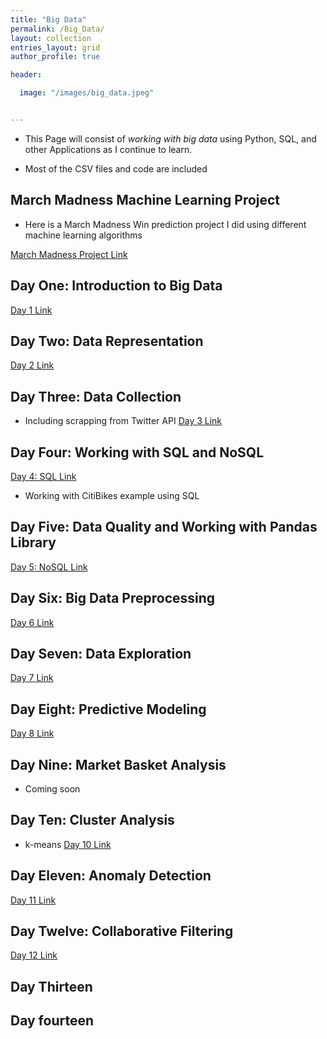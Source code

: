 ```yaml
---
title: "Big Data"
permalink: /Big_Data/
layout: collection
entries_layout: grid
author_profile: true

header:

  image: "/images/big_data.jpeg"


---
```


* This Page will consist of *working with big data* using Python, SQL, and other Applications as I continue to learn.

* Most of the CSV files and code are included


## March Madness Machine Learning Project

* Here is a March Madness Win prediction project I did using different machine learning algorithms


[March Madness Project Link](https://devintheengineer.com/Big_Data/big_data/march_madness)


## Day One: Introduction to Big Data

[Day 1 Link](https://devintheengineer.com/Big_Data/big_data/day_1)


## Day Two: Data Representation

[Day 2 Link](https://devintheengineer.com/Big_Data/big_data/day_2)

## Day Three: Data Collection

* Including scrapping from Twitter API
[Day 3 Link](https://devintheengineer.com/Big_Data/big_data/day_3)


## Day Four: Working with SQL and NoSQL

[Day 4: SQL Link](https://devintheengineer.com/Big_Data/big_data/day_4)

* Working with CitiBikes example using SQL


## Day Five: Data Quality and Working with Pandas Library

[Day 5: NoSQL Link](https://devintheengineer.com/Big_Data/big_data/day_5)


## Day Six: Big Data Preprocessing

[Day 6 Link](https://devintheengineer.com/Big_Data/big_data/day_6)


## Day Seven: Data Exploration

[Day 7 Link](https://devintheengineer.com/Big_Data/big_data/day_7)


## Day Eight: Predictive Modeling

[Day 8 Link](https://devintheengineer.com/Big_Data/big_data/day_8)


## Day Nine: Market Basket Analysis

* Coming soon

## Day Ten: Cluster Analysis

* k-means
[Day 10 Link](https://devintheengineer.com/Big_Data/big_data/day_10)


## Day Eleven: Anomaly Detection

[Day 11 Link](https://devintheengineer.com/Big_Data/big_data/day_11)

## Day Twelve: Collaborative Filtering

[Day 12 Link](https://devintheengineer.com/Big_Data/big_data/day_12)



## Day Thirteen 


## Day fourteen